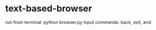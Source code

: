 # text-based-browser
run from terminal: python browser.py <directory name to save text of website>
input commands: back, exit, and <url>
